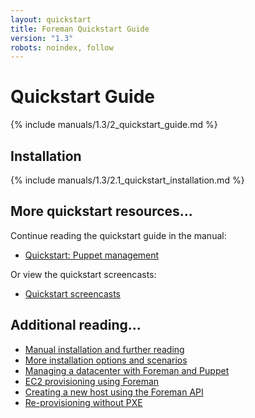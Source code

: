 ```yaml
---
layout: quickstart
title: Foreman Quickstart Guide
version: "1.3"
robots: noindex, follow
---
```


# Quickstart Guide

{% include manuals/1.3/2_quickstart_guide.md %}

## Installation

{% include manuals/1.3/2.1_quickstart_installation.md %}

## More quickstart resources...

Continue reading the quickstart guide in the manual:

* [Quickstart: Puppet management](/manuals/1.3/index.html#2.2PuppetManagement)

Or view the quickstart screencasts:

* [Quickstart screencasts](/media.html#screencasts)

## Additional reading...

* [Manual installation and further reading](/manuals/1.3/index.html)
* [More installation options and scenarios](/manuals/1.3/index.html#3.2.2InstallerOptions)
* [Managing a datacenter with Foreman and Puppet](http://engineering.yakaz.com/managing-an-infrastructure-datacenter-with-foreman-and-puppet.html)
* [EC2 provisioning using Foreman](http://blog.theforeman.org/2012/05/ec2-provisioning-using-foreman.html)
* [Creating a new host using the Foreman API](http://blog.theforeman.org/2012/01/creating-new-host-using-foreman-api.html)
* [Re-provisioning without PXE](http://blog.theforeman.org/2012/01/re-provision-host-without-pxeboot.html)
